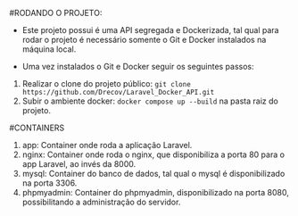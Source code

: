#RODANDO O PROJETO:
- Este projeto possui é uma API segregada e Dockerizada, tal qual para rodar o projeto é necessário somente o Git e Docker instalados na máquina local.

- Uma vez instalados o Git e Docker seguir os seguintes passos:
1. Realizar o clone do projeto público: `git clone https://github.com/Drecov/Laravel_Docker_API.git` 
2. Subir o ambiente docker: `docker compose up --build` na pasta raiz do projeto.

#CONTAINERS
1. app: Container onde roda a aplicação Laravel.
2. nginx: Container onde roda o nginx, que disponibiliza a porta 80 para o app Laravel, ao invés da 8000.
3. mysql: Container do banco de dados, tal qual o mysql é disponibilizado na porta 3306.
4. phpmyadmin: Container do phpmyadmin, disponibilizado na porta 8080, possibilitando a administração do servidor.